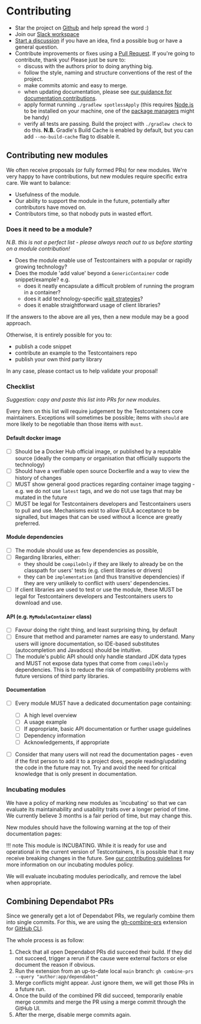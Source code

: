 # Contributing

* Star the project on [Github](https://github.com/testcontainers/testcontainers-java) and help spread the word :)
* Join our [Slack workspace](http://slack.testcontainers.org)
* [Start a discussion](https://github.com/testcontainers/testcontainers-java/discussions) if you have an idea, find a possible bug or have a general question.
* Contribute improvements or fixes using a [Pull Request](https://github.com/testcontainers/testcontainers-java/pulls). If you're going to contribute, thank you! Please just be sure to:
    * discuss with the authors prior to doing anything big.
    * follow the style, naming and structure conventions of the rest of the project.
    * make commits atomic and easy to merge.
    * when updating documentation, please see [our guidance for documentation contributions](contributing_docs.md).
    * apply format running `./gradlew spotlessApply` (this requires [Node.js](https://nodejs.org/) to be installed on your machine, one of the [package managers](https://nodejs.org/en/download/package-manager/) might be handy)
    * verify all tests are passing. Build the project with `./gradlew check` to do this.
    **N.B.** Gradle's Build Cache is enabled by default, but you can add `--no-build-cache` flag to disable it.

## Contributing new modules

We often receive proposals (or fully formed PRs) for new modules.
We're very happy to have contributions, but new modules require specific extra care. We want to balance:

* Usefulness of the module.
* Our ability to support the module in the future, potentially after contributors have moved on.
* Contributors time, so that nobody puts in wasted effort.

### Does it need to be a module?

*N.B. this is not a perfect list - please always reach out to us before starting on a module contribution!*

* Does the module enable use of Testcontainers with a popular or rapidly growing technology?
* Does the module 'add value' beyond a `GenericContainer` code snippet/example? e.g.
    * does it neatly encapsulate a difficult problem of running the program in a container?
    * does it add technology-specific [wait strategies](features/startup_and_waits.md)?
    * does it enable straightforward usage of client libraries?

If the answers to the above are all yes, then a new module may be a good approach.

Otherwise, it is entirely possible for you to:

* publish a code snippet
* contribute an example to the Testcontainers repo
* publish your own third party library

In any case, please contact us to help validate your proposal!

### Checklist

*Suggestion: copy and paste this list into PRs for new modules.*

Every item on this list will require judgement by the Testcontainers core maintainers. Exceptions will sometimes be possible; items with `should` are more likely to be negotiable than those items with `must`.

#### Default docker image

- [ ] Should be a Docker Hub official image, or published by a reputable source (ideally the company or organisation that officially supports the technology)
- [ ] Should have a verifiable open source Dockerfile and a way to view the history of changes
- [ ] MUST show general good practices regarding container image tagging - e.g. we do not use `latest` tags, and we do not use tags that may be mutated in the future
- [ ] MUST be legal for Testcontainers developers and Testcontainers users to pull and use. Mechanisms exist to allow EULA acceptance to be signalled, but images that can be used without a licence are greatly preferred.

#### Module dependencies

- [ ] The module should use as few dependencies as possible,
- [ ] Regarding libraries, either:
    - they should be `compileOnly` if they are likely to already be on the classpath for users' tests (e.g. client libraries or drivers)
    - they can be `implementation` (and thus transitive dependencies) if they are very unlikely to conflict with users' dependencies.
- [ ] If client libraries are used to test or use the module, these MUST be legal for Testcontainers developers and Testcontainers users to download and use.

#### API (e.g. `MyModuleContainer` class)

- [ ] Favour doing the right thing, and least surprising thing, by default
- [ ] Ensure that method and parameter names are easy to understand. Many users will ignore documentation, so IDE-based substitutes (autocompletion and Javadocs) should be intuitive.
- [ ] The module's public API should only handle standard JDK data types and MUST not expose data types that come from `compileOnly` dependencies. This is to reduce the risk of compatibility problems with future versions of third party libraries.
#### Documentation

- [ ] Every module MUST have a dedicated documentation page containing:
    - [ ] A high level overview
    - [ ] A usage example
    - [ ] If appropriate, basic API documentation or further usage guidelines
    - [ ] Dependency information
    - [ ] Acknowledgements, if appropriate
- [ ] Consider that many users will not read the documentation pages - even if the first person to add it to a project does, people reading/updating the code in the future may not. Try and avoid the need for critical knowledge that is only present in documentation.



### Incubating modules

We have a policy of marking new modules as 'incubating' so that we can evaluate its maintainability and usability traits over a longer period of time.
We currently believe 3 months is a fair period of time, but may change this.

New modules should have the following warning at the top of their documentation pages:

!!! note
    This module is INCUBATING. While it is ready for use and operational in the current version of Testcontainers, it is possible that it may receive breaking changes in the future. See [our contributing guidelines](/contributing/#incubating-modules) for more information on our incubating modules policy.

We will evaluate incubating modules periodically, and remove the label when appropriate.


## Combining Dependabot PRs

Since we generally get a lot of Dependabot PRs, we regularly combine them into single commits.
For this, we are using the [gh-combine-prs](https://github.com/rnorth/gh-combine-prs) extension for [GitHub CLI](https://cli.github.com/).

The whole process is as follow:

1. Check that all open Dependabot PRs did succeed their build. If they did not succeed, trigger a rerun if the cause were external factors or else document the reason if obvious.
2. Run the extension from an up-to-date local `main` branch: `gh combine-prs --query "author:app/dependabot"`
3. Merge conflicts might appear. Just ignore them, we will get those PRs in a future run.
4. Once the build of the combined PR did succeed, temporarily enable merge commits and merge the PR using a merge commit through the GitHub UI.
5. After the merge, disable merge commits again.
